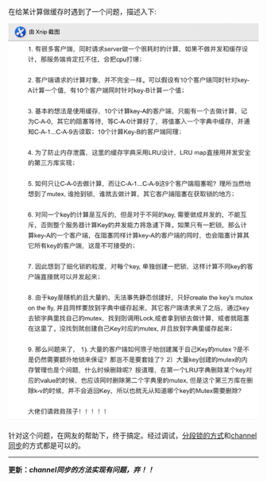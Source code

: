 在给某计算做缓存时遇到了一个问题，描述入下:


![问题描述](./singleflight.png)

针对这个问题，在网友的帮助下，终于搞定。经过调试，[分段锁的方式](./single_flight.go)和[channel同步](single_flight2.go)的方式都是可以的。

---
**更新：*channel同步的方法实现有问题，弃！！***